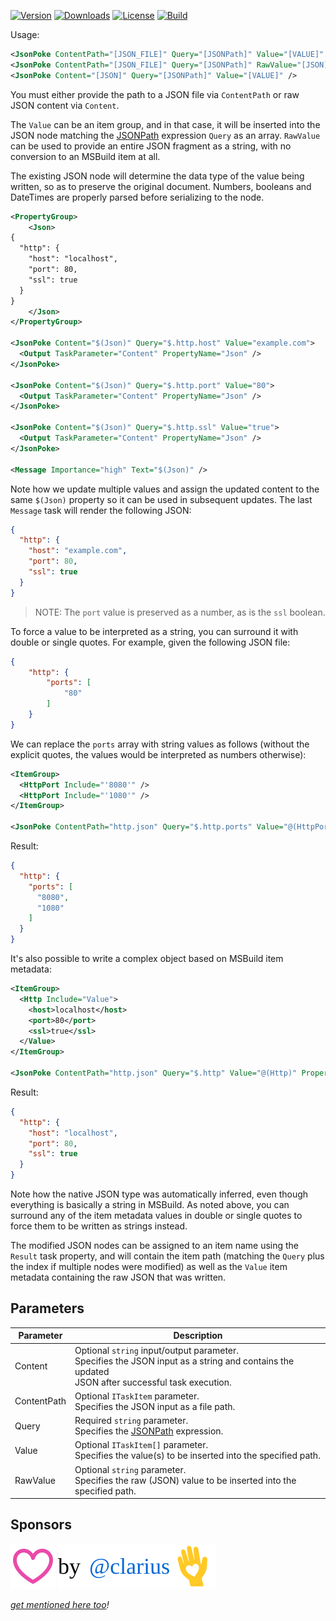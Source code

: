 [![Version](https://img.shields.io/nuget/vpre/JsonPoke.svg?color=royalblue)](https://www.nuget.org/packages/JsonPoke)
[![Downloads](https://img.shields.io/nuget/dt/JsonPoke.svg?color=green)](https://www.nuget.org/packages/JsonPoke)
[![License](https://img.shields.io/github/license/devlooped/json.svg?color=blue)](https://github.com/devlooped/json/blob/main/license.txt)
[![Build](https://github.com/devlooped/json/workflows/build/badge.svg?branch=main)](https://github.com/devlooped/json/actions)

Usage:

```xml
<JsonPoke ContentPath="[JSON_FILE]" Query="[JSONPath]" Value="[VALUE]" />
<JsonPoke ContentPath="[JSON_FILE]" Query="[JSONPath]" RawValue="[JSON]" />
<JsonPoke Content="[JSON]" Query="[JSONPath]" Value="[VALUE]" />
```

You must either provide the path to a JSON file via `ContentPath` or 
raw JSON content via `Content`.

The `Value` can be an item group, and in that case, it will be inserted into the 
JSON node matching the [JSONPath](https://goessner.net/articles/JsonPath/) expression 
`Query` as an array. `RawValue` can be used to provide 
an entire JSON fragment as a string, with no conversion to an MSBuild item at all.

The existing JSON node will determine the data type of the value being written, 
so as to preserve the original document. Numbers, booleans and DateTimes are 
properly parsed before serializing to the node. 

```xml
<PropertyGroup>
    <Json>
{
  "http": {
    "host": "localhost",
    "port": 80,
    "ssl": true
  }
}
    </Json>
</PropertyGroup>

<JsonPoke Content="$(Json)" Query="$.http.host" Value="example.com">
  <Output TaskParameter="Content" PropertyName="Json" />
</JsonPoke>

<JsonPoke Content="$(Json)" Query="$.http.port" Value="80">
  <Output TaskParameter="Content" PropertyName="Json" />
</JsonPoke>

<JsonPoke Content="$(Json)" Query="$.http.ssl" Value="true">
  <Output TaskParameter="Content" PropertyName="Json" />
</JsonPoke>

<Message Importance="high" Text="$(Json)" />
```

Note how we update multiple values and assign the updated content to the 
same `$(Json)` property so it can be used in subsequent updates. The last 
`Message` task will render the following JSON:

```JSON
{
  "http": {
    "host": "example.com",
    "port": 80,
    "ssl": true
  }
}
```

> NOTE: The `port` value is preserved as a number, as is the `ssl` boolean.

To force a value to be interpreted as a string, you can surround it with double or single quotes.
For example, given the following JSON file:

```JSON
{
    "http": {
        "ports": [
            "80"
        ]
    }
}
```

We can replace the `ports` array with string values as follows (without the 
explicit quotes, the values would be interpreted as numbers otherwise):

```xml
<ItemGroup>
  <HttpPort Include="'8080'" />
  <HttpPort Include="'1080'" />
</ItemGroup>

<JsonPoke ContentPath="http.json" Query="$.http.ports" Value="@(HttpPort)" />
```

Result:

```JSON
{
  "http": {
    "ports": [
      "8080", 
      "1080"
    ]
  }
}
```

It's also possible to write a complex object based on MSBuild item metadata: 

```xml
<ItemGroup>
  <Http Include="Value">
    <host>localhost</host>
    <port>80</port>
    <ssl>true</ssl>
  </Value>
</ItemGroup>

<JsonPoke ContentPath="http.json" Query="$.http" Value="@(Http)" Properties="host;port;ssl" />
```

Result:

```JSON
{
  "http": {
    "host": "localhost",
    "port": 80,
    "ssl": true
  }
}
```

Note how the native JSON type was automatically inferred, even though everything is 
basically a string in MSBuild. As noted above, you can surround any of the item metadata 
values in double or single quotes to force them to be written as strings instead.

The modified JSON nodes can be assigned to an item name using the `Result` task property, 
and will contain the item path (matching the `Query` plus the index if multiple nodes were modified) 
as well as the `Value` item metadata containing the raw JSON that was written.

## Parameters

| Parameter   | Description                                                                                                                                            |
| ----------- | ------------------------------------------------------------------------------------------------------------------------------------------------------ |
| Content     | Optional `string` input/output parameter.<br/>Specifies the JSON input as a string and contains the updated <br/>JSON after successful task execution. |
| ContentPath | Optional `ITaskItem` parameter.<br/>Specifies the JSON input as a file path.                                                                           |
| Query       | Required `string` parameter.<br/>Specifies the [JSONPath](https://goessner.net/articles/JsonPath/) expression.                                         |
| Value       | Optional `ITaskItem[]` parameter.<br/>Specifies the value(s) to be inserted into the specified path.                                                   |
| RawValue    | Optional `string` parameter.<br/>Specifies the raw (JSON) value to be inserted into the specified path.                                                |

## Sponsors

[![sponsored](https://raw.githubusercontent.com/devlooped/oss/main/assets/images/sponsors.svg)](https://github.com/sponsors/devlooped) [![clarius](https://raw.githubusercontent.com/clarius/branding/main/logo/byclarius.svg)](https://github.com/clarius)[![clarius](https://raw.githubusercontent.com/clarius/branding/main/logo/logo.svg)](https://github.com/clarius)

*[get mentioned here too](https://github.com/sponsors/devlooped)!*
